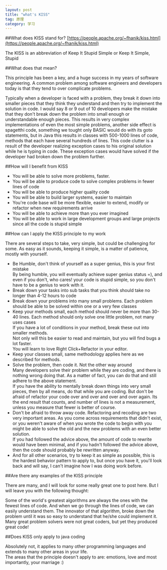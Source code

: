 ```yaml
---
layout: post
title: "what's KISS"
tag: 原理
category: 学习
---
```


##What does KISS stand for?
[https://people.apache.org/~fhanik/kiss.html](https://people.apache.org/~fhanik/kiss.html)

The KISS is an abbreviation of Keep It Stupid Simple or Keep It Simple, Stupid

##What does that mean?

This principle has been a key, and a huge success in my years of software engineering. A common problem among software engineers and developers today is that they tend to over complicate problems.

Typically when a developer is faced with a problem, they break it down into smaller pieces that they think they understand and then try to implement the solution in code. I would say 8 or 9 out of 10 developers make the mistake that they don't break down the problem into small enough or understandable enough pieces. This results in very complex implementations of even the most simple problems, another side effect is spagetthi code, something we tought only BASIC would do with its goto statements, but in Java this results in classes with 500-1000 lines of code, methods that each have several hundreds of lines.
This code clutter is a result of the developer realizing exception cases to his original solution while he is typing in code. These exception cases would have solved if the developer had broken down the problem further.

##How will I benefit from KISS

* You will be able to solve more problems, faster.
* You will be able to produce code to solve complex problems in fewer lines of code
* You will be able to produce higher quality code
* You will be able to build larger systems, easier to maintain
* You're code base will be more flexible, easier to extend, modify or refactor when new requirements arrive
* You will be able to achieve more than you ever imagined
* You will be able to work in large development groups and large projects since all the code is stupid simple

##How can I apply the KISS principle to my work

There are several steps to take, very simple, but could be challenging for some. As easy as it sounds, keeping it simple, is a matter of patience, mostly with yourself.

* Be Humble, don't think of yourself as a super genius, this is your first mistake  
By being humble, you will eventually achieve super genius status =), and even if you don't, who cares! your code is stupid simple, so you don't have to be a genius to work with it.
* Break down your tasks into sub tasks that you think should take no longer than 4-12 hours to code
* Break down your problems into many small problems. Each problem should be able to be solved within one or a very few classes
* Keep your methods small, each method should never be more than 30-40 lines. Each method should only solve one little problem, not many uses cases  
If you have a lot of conditions in your method, break these out into smaller methods.  
 Not only will this be easier to read and maintain, but you will find bugs a lot faster.  
You will learn to love Right Click+Refactor in your editor.
* Keep your classes small, same methodology applies here as we described for methods.
* Solve the problem, then code it. Not the other way around  
Many developers solve their problem while they are coding, and there is nothing wrong doing that. As a matter of fact, you can do that and still adhere to the above statement.  
If you have the ability to mentally break down things into very small pieces, then by all means, do that while you are coding. But don't be afraid of refactor your code over and over and over and over again. Its the end result that counts, and number of lines is not a measurement, unless you measure that fewer is better of course.  
* Don't be afraid to throw away code. Refactoring and recoding are two very important areas. As you come across requirements that didn't exist, or you weren't aware of when you wrote the code to begin with you might be able to solve the old and the new problems with an even better solution.   
If you had followed the advice above, the amount of code to rewrite would have been minimal, and if you hadn't followed the advice above, then the code should probably be rewritten anyway.  
* And for all other scenarios, try to keep it as simple as possible, this is the hardest behavior pattern to apply to, but once you have it, you'll look back and will say, I can't imagine how I was doing work before.  

##Are there any examples of the KISS principle

There are many, and I will look for some really great one to post here. But I will leave you with the following thought:

Some of the world's greatest algorithms are always the ones with the fewest lines of code. And when we go through the lines of code, we can easily understand them. The innovator of that algorithm, broke down the problem until it was so easy to understand that he/she could implement it.   
Many great problem solvers were not great coders, but yet they produced great code!

##Does KISS only apply to java coding

Absolutely not, it applies to many other programming languages and extends to many other areas in your life.  
The areas that the principle doesn't apply to are: emotions, love and most importantly, your marriage :)
